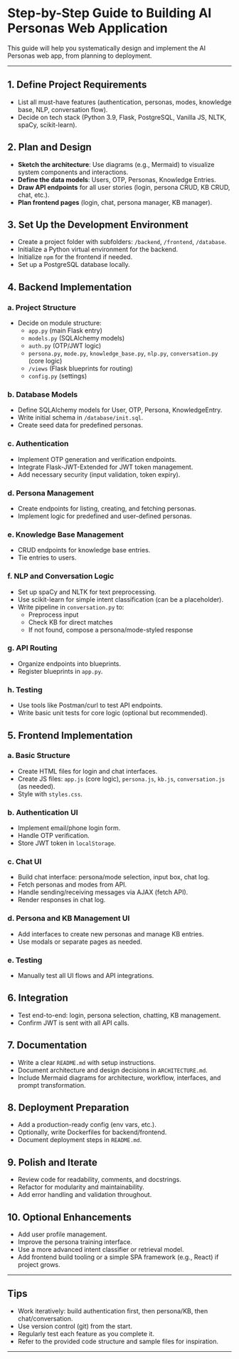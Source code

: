 # Step-by-Step Guide to Building AI Personas Web Application

This guide will help you systematically design and implement the AI Personas web app, from planning to deployment.

---

## 1. **Define Project Requirements**

- List all must-have features (authentication, personas, modes, knowledge base, NLP, conversation flow).
- Decide on tech stack (Python 3.9, Flask, PostgreSQL, Vanilla JS, NLTK, spaCy, scikit-learn).

## 2. **Plan and Design**

- **Sketch the architecture**: Use diagrams (e.g., Mermaid) to visualize system components and interactions.
- **Define the data models**: Users, OTP, Personas, Knowledge Entries.
- **Draw API endpoints** for all user stories (login, persona CRUD, KB CRUD, chat, etc.).
- **Plan frontend pages** (login, chat, persona manager, KB manager).

## 3. **Set Up the Development Environment**

- Create a project folder with subfolders: `/backend`, `/frontend`, `/database`.
- Initialize a Python virtual environment for the backend.
- Initialize `npm` for the frontend if needed.
- Set up a PostgreSQL database locally.

## 4. **Backend Implementation**

### a. **Project Structure**

- Decide on module structure:
  - `app.py` (main Flask entry)
  - `models.py` (SQLAlchemy models)
  - `auth.py` (OTP/JWT logic)
  - `persona.py`, `mode.py`, `knowledge_base.py`, `nlp.py`, `conversation.py` (core logic)
  - `/views` (Flask blueprints for routing)
  - `config.py` (settings)

### b. **Database Models**

- Define SQLAlchemy models for User, OTP, Persona, KnowledgeEntry.
- Write initial schema in `/database/init.sql`.
- Create seed data for predefined personas.

### c. **Authentication**

- Implement OTP generation and verification endpoints.
- Integrate Flask-JWT-Extended for JWT token management.
- Add necessary security (input validation, token expiry).

### d. **Persona Management**

- Create endpoints for listing, creating, and fetching personas.
- Implement logic for predefined and user-defined personas.

### e. **Knowledge Base Management**

- CRUD endpoints for knowledge base entries.
- Tie entries to users.

### f. **NLP and Conversation Logic**

- Set up spaCy and NLTK for text preprocessing.
- Use scikit-learn for simple intent classification (can be a placeholder).
- Write pipeline in `conversation.py` to:
  - Preprocess input
  - Check KB for direct matches
  - If not found, compose a persona/mode-styled response

### g. **API Routing**

- Organize endpoints into blueprints.
- Register blueprints in `app.py`.

### h. **Testing**

- Use tools like Postman/curl to test API endpoints.
- Write basic unit tests for core logic (optional but recommended).

## 5. **Frontend Implementation**

### a. **Basic Structure**

- Create HTML files for login and chat interfaces.
- Create JS files: `app.js` (core logic), `persona.js`, `kb.js`, `conversation.js` (as needed).
- Style with `styles.css`.

### b. **Authentication UI**

- Implement email/phone login form.
- Handle OTP verification.
- Store JWT token in `localStorage`.

### c. **Chat UI**

- Build chat interface: persona/mode selection, input box, chat log.
- Fetch personas and modes from API.
- Handle sending/receiving messages via AJAX (fetch API).
- Render responses in chat log.

### d. **Persona and KB Management UI**

- Add interfaces to create new personas and manage KB entries.
- Use modals or separate pages as needed.

### e. **Testing**

- Manually test all UI flows and API integrations.

## 6. **Integration**

- Test end-to-end: login, persona selection, chatting, KB management.
- Confirm JWT is sent with all API calls.

## 7. **Documentation**

- Write a clear `README.md` with setup instructions.
- Document architecture and design decisions in `ARCHITECTURE.md`.
- Include Mermaid diagrams for architecture, workflow, interfaces, and prompt transformation.

## 8. **Deployment Preparation**

- Add a production-ready config (env vars, etc.).
- Optionally, write Dockerfiles for backend/frontend.
- Document deployment steps in `README.md`.

## 9. **Polish and Iterate**

- Review code for readability, comments, and docstrings.
- Refactor for modularity and maintainability.
- Add error handling and validation throughout.

## 10. **Optional Enhancements**

- Add user profile management.
- Improve the persona training interface.
- Use a more advanced intent classifier or retrieval model.
- Add frontend build tooling or a simple SPA framework (e.g., React) if project grows.

---

## **Tips**

- Work iteratively: build authentication first, then persona/KB, then chat/conversation.
- Use version control (git) from the start.
- Regularly test each feature as you complete it.
- Refer to the provided code structure and sample files for inspiration.

---